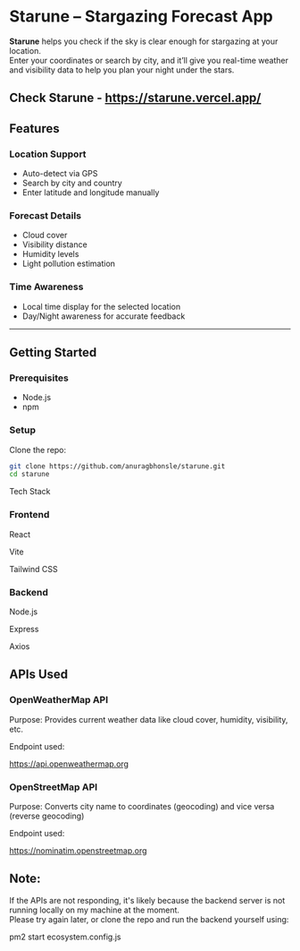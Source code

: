 # Starune – Stargazing Forecast App

**Starune** helps you check if the sky is clear enough for stargazing at your location.  
Enter your coordinates or search by city, and it’ll give you real-time weather and visibility data to help you plan your night under the stars.

Check Starune - https://starune.vercel.app/
---

## Features

### Location Support

- Auto-detect via GPS
- Search by city and country
- Enter latitude and longitude manually

### Forecast Details

- Cloud cover
- Visibility distance
- Humidity levels
- Light pollution estimation

### Time Awareness

- Local time display for the selected location
- Day/Night awareness for accurate feedback

---

## Getting Started

### Prerequisites

- Node.js 
- npm

### Setup

Clone the repo:

```bash
git clone https://github.com/anuragbhonsle/starune.git
cd starune
```

Tech Stack

### Frontend

React

Vite

Tailwind CSS


### Backend

Node.js

Express

Axios

## APIs Used

### OpenWeatherMap API

Purpose: Provides current weather data like cloud cover, humidity, visibility, etc.  

Endpoint used:

https://api.openweathermap.org

### OpenStreetMap API

Purpose: Converts city name to coordinates (geocoding) and vice versa (reverse geocoding)

Endpoint used:

https://nominatim.openstreetmap.org

## Note: 
If the APIs are not responding, it's likely because the backend server 
is not running locally on my machine at the moment.  
Please try again later, or clone the repo and run the backend yourself using:

pm2 start ecosystem.config.js



